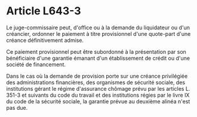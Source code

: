 # Article L643-3

Le juge-commissaire peut, d'office ou à la demande du liquidateur ou d'un créancier, ordonner le paiement à titre provisionnel d'une quote-part d'une créance définitivement admise.

Ce paiement provisionnel peut être subordonné à la présentation par son bénéficiaire d'une garantie émanant d'un établissement de crédit ou d'une société de financement.

Dans le cas où la demande de provision porte sur une créance privilégiée des administrations financières, des organismes de sécurité sociale, des institutions gérant le régime d'assurance chômage prévu par les articles L. 351-3 et suivants du code du travail et des institutions régies par le livre IX du code de la sécurité sociale, la garantie prévue au deuxième alinéa n'est pas due.
